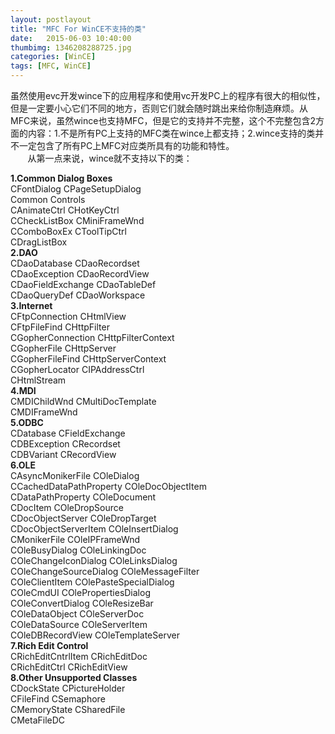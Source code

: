 ```yaml
---
layout: postlayout
title: "MFC For WinCE不支持的类"
date:   2015-06-03 10:40:00 
thumbimg: 1346208288725.jpg
categories: [WinCE]
tags: [MFC, WinCE]
---
```


<p>虽然使用evc开发wince下的应用程序和使用vc开发PC上的程序有很大的相&#20284;性，但是一定要小心它们不同的地方，否则它们就会随时跳出来给你制造麻烦。从MFC来说，虽然wince也支持MFC，但是它的支持并不完整，这个不完整包含2方面的内容：1.不是所有PC上支持的MFC类在wince上都支持；2.wince支持的类并不一定包含了所有PC上MFC对应类所具有的功能和特性。<br>
&nbsp;&nbsp;&nbsp;&nbsp;&nbsp;&nbsp; 从第一点来说，wince就不支持以下的类：</p>

<p><strong>1.Common Dialog Boxes&nbsp;&nbsp;&nbsp;<br>
</strong>CFontDialog CPageSetupDialog <br>
Common Controls&nbsp;&nbsp;&nbsp;<br>
CAnimateCtrl CHotKeyCtrl <br>
CCheckListBox CMiniFrameWnd <br>
CComboBoxEx CToolTipCtrl <br>
CDragListBox&nbsp;&nbsp;&nbsp; <br>
<strong>2.DAO</strong>&nbsp;&nbsp;&nbsp; <br>
CDaoDatabase CDaoRecordset <br>
CDaoException CDaoRecordView <br>
CDaoFieldExchange CDaoTableDef <br>
CDaoQueryDef CDaoWorkspace <br>
<strong>3.Internet</strong>&nbsp;&nbsp;&nbsp; <br>
CFtpConnection CHtmlView <br>
CFtpFileFind CHttpFilter <br>
CGopherConnection CHttpFilterContext <br>
CGopherFile CHttpServer <br>
CGopherFileFind CHttpServerContext <br>
CGopherLocator CIPAddressCtrl <br>
CHtmlStream&nbsp;&nbsp;&nbsp; <br>
<strong>4.MDI</strong>&nbsp;&nbsp;&nbsp; <br>
CMDIChildWnd CMultiDocTemplate <br>
CMDIFrameWnd&nbsp;&nbsp;&nbsp; <br>
<strong>5.ODBC</strong>&nbsp;&nbsp;&nbsp; <br>
CDatabase CFieldExchange <br>
CDBException CRecordset <br>
CDBVariant CRecordView <br>
<strong>6.OLE</strong>&nbsp;&nbsp;&nbsp; <br>
CAsyncMonikerFile COleDialog <br>
CCachedDataPathProperty COleDocObjectItem <br>
CDataPathProperty COleDocument <br>
CDocItem COleDropSource <br>
CDocObjectServer COleDropTarget <br>
CDocObjectServerItem COleInsertDialog <br>
CMonikerFile COleIPFrameWnd <br>
COleBusyDialog COleLinkingDoc <br>
COleChangeIconDialog COleLinksDialog <br>
COleChangeSourceDialog COleMessageFilter <br>
COleClientItem COlePasteSpecialDialog <br>
COleCmdUI COlePropertiesDialog <br>
COleConvertDialog COleResizeBar <br>
COleDataObject COleServerDoc <br>
COleDataSource COleServerItem <br>
COleDBRecordView COleTemplateServer <br>
<strong>7.Rich Edit Control</strong>&nbsp;&nbsp;&nbsp; <br>
CRichEditCntrlItem CRichEditDoc <br>
CRichEditCtrl CRichEditView <br>
<strong>8.Other Unsupported Classes</strong>&nbsp;&nbsp;&nbsp; <br>
CDockState CPictureHolder <br>
CFileFind CSemaphore <br>
CMemoryState CSharedFile <br>
CMetaFileDC&nbsp;&nbsp; </p>
